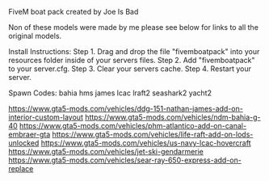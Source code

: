FiveM boat pack created by Joe Is Bad

Non of these models were made by me please see below for links to all the original models.

Install Instructions:
Step 1. Drag and drop the file "fivemboatpack" into your resources folder inside of your servers files.
Step 2. Add "fivemboatpack" to your server.cfg.
Step 3. Clear your servers cache.
Step 4. Restart your server.

Spawn Codes:
bahia
hms
james
lcac
lraft2
seashark2
yacht2

https://www.gta5-mods.com/vehicles/ddg-151-nathan-james-add-on-interior-custom-layout
https://www.gta5-mods.com/vehicles/ndm-bahia-g-40
https://www.gta5-mods.com/vehicles/phm-atlantico-add-on-canal-embraer-gta
https://www.gta5-mods.com/vehicles/life-raft-add-on-lods-unlocked
https://www.gta5-mods.com/vehicles/us-navy-lcac-hovercraft
https://www.gta5-mods.com/vehicles/jet-ski-gendarmerie
https://www.gta5-mods.com/vehicles/sear-ray-650-express-add-on-replace 
